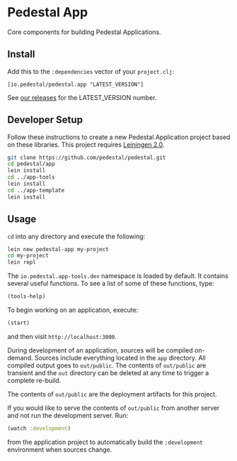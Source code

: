 # Pedestal App

Core components for building Pedestal Applications.

## Install

Add this to the `:dependencies` vector of your `project.clj`:

    [io.pedestal/pedestal.app "LATEST_VERSION"]

See [our releases](https://github.com/pedestal/pedestal/releases) for the LATEST\_VERSION number.

## Developer Setup

Follow these instructions to create a new Pedestal Application project
based on these libraries. This project requires [Leiningen 2.0](https://github.com/technomancy/leiningen).

```bash
git clone https://github.com/pedestal/pedestal.git
cd pedestal/app
lein install
cd ../app-tools
lein install
cd ../app-template
lein install
```

## Usage

`cd` into any directory and execute the following:

```bash
lein new pedestal-app my-project
cd my-project
lein repl
```

The `io.pedestal.app-tools.dev` namespace is loaded by default. It contains
several useful functions. To see a list of some of these functions, type:

```clj
(tools-help)
```

To begin working on an application, execute:

```clj
(start)
```

and then visit `http://localhost:3000`.

During development of an application, sources will be compiled
on-demand. Sources include everything located in the `app`
directory. All compiled output goes to `out/public`. The contents of
`out/public` are transient and the `out` directory can be deleted at
any time to trigger a complete re-build.

The contents of `out/public` are the deployment artifacts for this
project.

If you would like to serve the contents of `out/public` from another
server and not run the development server. Run:

```clj
(watch :development)
```

from the application project to automatically build the `:development`
environment when sources change.

<!-- Copyright 2013 Relevance, Inc. -->
